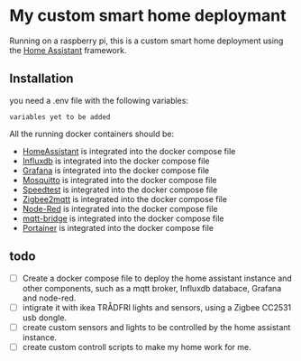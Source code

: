 # My custom smart home deploymant

Running on a raspberry pi, this is a custom smart home deployment using the [Home Assistant](https://home-assistant.io/) framework.

## Installation

you need a .env file with the following variables:

```
variables yet to be added
```

All the running docker containers should be:

- [HomeAssistant](https://hub.docker.com/r/homeassistant/home-assistant) is integrated into the docker compose file
- [Influxdb](https://hub.docker.com/_/influxdb) is integrated into the docker compose file
- [Grafana](https://hub.docker.com/r/grafana/grafana) is integrated into the docker compose file
- [Mosquitto](https://hub.docker.com/_/eclipse-mosquitto) is integrated into the docker compose file
- [Speedtest](https://hub.docker.com/r/robinmanuelthiel/speedtest) is integrated into the docker compose file
- [Zigbee2mqtt](https://hub.docker.com/r/koenkk/zigbee2mqtt) is integrated into the docker compose file
- [Node-Red](https://hub.docker.com/r/nodered/node-red) is integrated into the docker compose file
- [mqtt-bridge](mqtt2influxdb_bridge/Dockerfile) is integrated into the docker compose file
- [Portainer](https://hub.docker.com/r/portainer/portainer-ce) is integrated into the docker compose file

## todo

- [ ] Create a docker compose file to deploy the home assistant instance and other components, such as a mqtt broker, Influxdb databace, Grafana and node-red.
- [ ] intigrate it with ikea TRÅDFRI lights and sensors, using a Zigbee CC2531 usb dongle.
- [ ] create custom sensors and lights to be controlled by the home assistant instance.
- [ ] create custom controll scripts to make my home work for me.